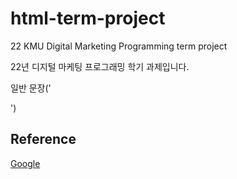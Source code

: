 # html-term-project
22 KMU Digital Marketing Programming term project

22년 디지털 마케팅 프로그래밍 학기 과제입니다.

일반 문장('<p></p>')

## Reference

[Google](https://www.google.com)